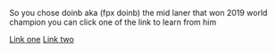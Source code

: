 So you chose doinb aka (fpx doinb) the mid laner that won 2019 world champion
you can click one of the link to learn from him

[Link one](https://blogoflegends.com/2019/11/02/league-of-legends-nautilus-mid-doinb/)
[Link two](https://www.youtube.com/watch?v=dNeYSCUMKKM)
